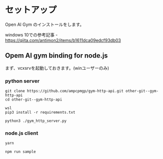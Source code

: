 # セットアップ

Open AI Gym のインストールをします。

windows 10での参考記事 - https://qiita.com/antimon2/items/b1611dca09edcf93db03

## Opem AI gym binding for node.js

まず、vcxsrvを起動しておきます。(winユーザーのみ)

### python server
```shell
git clone https://github.com/ampcpmgp/gym-http-api.git other-git--gym-http-api
cd other-git--gym-http-api

wsl
pip3 install -r requirements.txt

python3 ./gym_http_server.py
```

### node.js client
```shell
yarn

npm run sample
```
